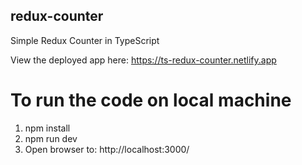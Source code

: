 ## redux-counter

Simple Redux Counter in TypeScript

View the deployed app here: https://ts-redux-counter.netlify.app

# To run the code on local machine
1) npm install
2) npm run dev
3) Open browser to: http://localhost:3000/
